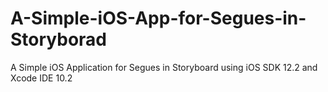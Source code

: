 # A-Simple-iOS-App-for-Segues-in-Storyborad
A Simple iOS Application for Segues in Storyboard using iOS SDK 12.2 and Xcode IDE 10.2
